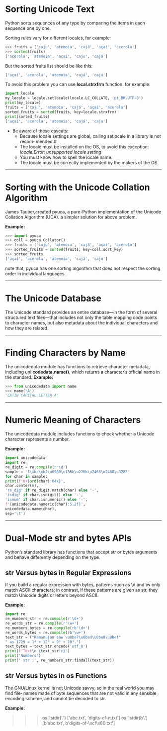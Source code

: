 # Sorting Unicode Text
Python sorts sequences of any type by comparing the items in each sequence one by
one.

Sorting rules vary for different locales, for example:

```python 
>>> fruits = ['caju', 'atemoia', 'cajá', 'açaí', 'acerola']
>>> sorted(fruits)
['acerola', 'atemoia', 'açaí', 'caju', 'cajá']
```
But the sorted fruits list should be like this:
```python
['açaí', 'acerola', 'atemoia', 'cajá', 'caju']
```
To avoid this problem you can use **local.strxfrm** function. for example:

```python
import locale
my_locale = locale.setlocale(locale.LC_COLLATE, 'pt_BR.UTF-8')
print(my_locale)
fruits = ['caju', 'atemoia', 'cajá', 'açaí', 'acerola']
sorted_fruits = sorted(fruits, key=locale.strxfrm)
print(sorted_fruits)
['açaí', 'acerola', 'atemoia', 'cajá', 'caju']
```

* Be aware of these caveats:
  * Because locale settings are global, calling setlocale in a library is not recom‐
    mended.#
  * The locale must be installed on the OS, to avoid this exception: _locale.Error: unsupported locale setting_
  * You must know how to spell the locale name.
  * The locale must be correctly implemented by the makers of the OS.
_____
# Sorting with the Unicode Collation Algorithm
James Tauber,created pyuca,
a pure-Python implementation of the Unicode Collation Algorithm (UCA). a simpler solution for above problem.

**Example:**
```python
>>> import pyuca
>>> coll = pyuca.Collator()
>>> fruits = ['caju', 'atemoia', 'cajá', 'açaí', 'acerola']
>>> sorted_fruits = sorted(fruits, key=coll.sort_key)
>>> sorted_fruits
['açaí', 'acerola', 'atemoia', 'cajá', 'caju']
```
note that, pyuca has one sorting algorithm that does not respect the sorting
order in individual languages.
_____
# The Unicode Database
The Unicode standard provides an entire database—in the form of several structured
text files—that includes not only the table mapping code points to character names,
but also metadata about the individual characters and how they are related.
_____
# Finding Characters by Name
The unicodedata module has functions to retrieve character metadata, including uni
**codedata.name()**, which returns a character’s official name in the standard.
**Example:**

```python
>>> from unicodedata import name
>>> name('A')
'LATIN CAPITAL LETTER A'
```
_____
# Numeric Meaning of Characters
The unicodedata module includes functions to check whether a Unicode character
represents a number. 

**Example:**
```python
import unicodedata
import re
re_digit = re.compile(r'\d')
sample = '1\xbc\xb2\u0969\u136b\u216b\u2466\u2480\u3285'
for char in sample:
print(f'U+{ord(char):04x}',
char.center(6),
're_dig' if re_digit.match(char) else '-',
'isdig' if char.isdigit() else '-',
'isnum' if char.isnumeric() else '-',
f'{unicodedata.numeric(char):5.2f}',
unicodedata.name(char),
sep='\t')
```
_____
# Dual-Mode str and bytes APIs
Python’s standard library has functions that accept str or bytes arguments and
behave differently depending on the type.

## str Versus bytes in Regular Expressions
If you build a regular expression with bytes, patterns such as \d and \w only match
ASCII characters; in contrast, if these patterns are given as str, they match Unicode
digits or letters beyond ASCII. 

**Example:**
```python
import re
re_numbers_str = re.compile(r'\d+')
re_words_str = re.compile(r'\w+')
re_numbers_bytes = re.compile(rb'\d+')
re_words_bytes = re.compile(rb'\w+')
text_str = ("Ramanujan saw \u0be7\u0bed\u0be8\u0bef"
" as 1729 = 1³ + 12³ = 9³ + 10³.")
text_bytes = text_str.encode('utf_8')
print(f'Text\n {text_str!r}')
print('Numbers')
print(' str :', re_numbers_str.findall(text_str))
```

## str Versus bytes in os Functions
The GNU/Linux kernel is not Unicode savvy, so in the real world you may find file‐
names made of byte sequences that are not valid in any sensible encoding scheme,
and cannot be decoded to str.

**Example:**
>>> os.listdir('.')
['abc.txt', 'digits-of-π.txt']
>>> os.listdir(b'.')
[b'abc.txt', b'digits-of-\xcf\x80.txt']
```
